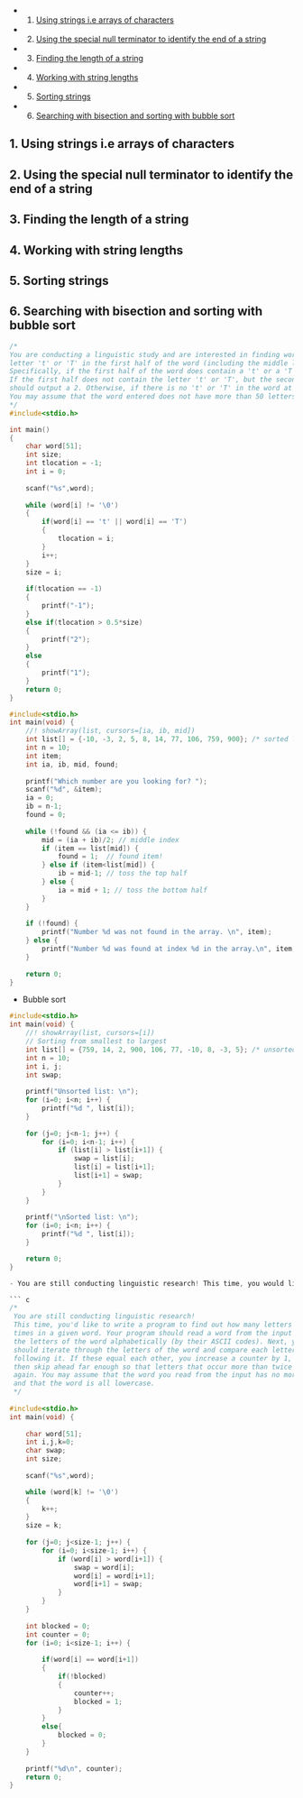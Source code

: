 <!-- vscode-markdown-toc -->
* 1. [Using strings i.e arrays of characters](#Usingstringsi.earraysofcharacters)
* 2. [Using the special null terminator to identify the end of a string](#Usingthespecialnullterminatortoidentifytheendofastring)
* 3. [Finding the length of a string](#Findingthelengthofastring)
* 4. [Working with string lengths](#Workingwithstringlengths)
* 5. [Sorting strings](#Sortingstrings)
* 6. [Searching with bisection and sorting with bubble sort](#Searchingwithbisectionandsortingwithbubblesort)

<!-- vscode-markdown-toc-config
	numbering=true
	autoSave=true
	/vscode-markdown-toc-config -->
<!-- /vscode-markdown-toc -->



##  1. <a name='Usingstringsi.earraysofcharacters'></a>Using strings i.e arrays of characters

##  2. <a name='Usingthespecialnullterminatortoidentifytheendofastring'></a>Using the special null terminator to identify the end of a string

##  3. <a name='Findingthelengthofastring'></a>Finding the length of a string

##  4. <a name='Workingwithstringlengths'></a>Working with string lengths

##  5. <a name='Sortingstrings'></a>Sorting strings

##  6. <a name='Searchingwithbisectionandsortingwithbubblesort'></a>Searching with bisection and sorting with bubble sort

``` c
/*
You are conducting a linguistic study and are interested in finding words that contain the 
letter 't' or 'T' in the first half of the word (including the middle letter if there is one). 
Specifically, if the first half of the word does contain a 't' or a 'T', your program should output a 1.
If the first half does not contain the letter 't' or 'T', but the second half does, then your program 
should output a 2. Otherwise, if there is no 't' or 'T' in the word at all, your program's output should be -1. 
You may assume that the word entered does not have more than 50 letters.
*/
#include<stdio.h>

int main()
{
    char word[51];
    int size;
    int tlocation = -1;
    int i = 0;
    
    scanf("%s",word);
    
    while (word[i] != '\0')
    {
        if(word[i] == 't' || word[i] == 'T')
        {
            tlocation = i;
        }
        i++;
    }
    size = i;
    
    if(tlocation == -1)
    {
        printf("-1");
    }
    else if(tlocation > 0.5*size)
    {
        printf("2");
    }
    else
    {
        printf("1");
    }
    return 0;
}
```

``` c
#include<stdio.h>
int main(void) {
    //! showArray(list, cursors=[ia, ib, mid])
    int list[] = {-10, -3, 2, 5, 8, 14, 77, 106, 759, 900}; /* sorted list */
    int n = 10;
    int item; 
    int ia, ib, mid, found;
    
    printf("Which number are you looking for? ");
    scanf("%d", &item);
    ia = 0;
    ib = n-1;
    found = 0;
    
    while (!found && (ia <= ib)) {
        mid = (ia + ib)/2; // middle index
        if (item == list[mid]) {
            found = 1;  // found item!
        } else if (item<list[mid]) {
            ib = mid-1; // toss the top half
        } else {
            ia = mid + 1; // toss the bottom half
        }
    }
    
    if (!found) {
        printf("Number %d was not found in the array. \n", item);
    } else {
        printf("Number %d was found at index %d in the array.\n", item, mid);
    }
    
	return 0;
}
```
- Bubble sort

``` c
#include<stdio.h>
int main(void) {
    //! showArray(list, cursors=[i])
    // Sorting from smallest to largest
    int list[] = {759, 14, 2, 900, 106, 77, -10, 8, -3, 5}; /* unsorted list */
    int n = 10;
    int i, j;
    int swap;
    
    printf("Unsorted list: \n");
    for (i=0; i<n; i++) {
        printf("%d ", list[i]);
    }
    
    for (j=0; j<n-1; j++) {
        for (i=0; i<n-1; i++) {
            if (list[i] > list[i+1]) {
                swap = list[i];
                list[i] = list[i+1];
                list[i+1] = swap;
            }
        }
    }
    
    printf("\nSorted list: \n");
    for (i=0; i<n; i++) {
        printf("%d ", list[i]);
    }

    return 0;
}

- You are still conducting linguistic research! This time, you would like to write a program to find out how many letters occur multiple times in a given word. Your program should read a word from the input and then sort the letters of the word alphabetically (by their ASCII codes). Next, your program should iterate through the letters of the word and compare each letter with the one following it. If these equal each other, you increase a counter by 1, making sure to then skip ahead far enough so that letters that occur more than twice are not counted again. You may assume that the word you read from the input has no more than 50 letters, and that the word is all lowercase.

``` c
/*
 You are still conducting linguistic research! 
 This time, you'd like to write a program to find out how many letters occur multiple 
 times in a given word. Your program should read a word from the input and then sort 
 the letters of the word alphabetically (by their ASCII codes). Next, your program 
 should iterate through the letters of the word and compare each letter with the one 
 following it. If these equal each other, you increase a counter by 1, making sure to 
 then skip ahead far enough so that letters that occur more than twice are not counted 
 again. You may assume that the word you read from the input has no more than 50 letters, 
 and that the word is all lowercase. 
 */
 
#include<stdio.h>
int main(void) {
    
    char word[51];
    int i,j,k=0;
    char swap;
    int size;
    
    scanf("%s",word);

    while (word[k] != '\0')
    {
        k++;
    }
    size = k;
    
    for (j=0; j<size-1; j++) {
        for (i=0; i<size-1; i++) {
            if (word[i] > word[i+1]) {
                swap = word[i];
                word[i] = word[i+1];
                word[i+1] = swap;
            }
        }
    }
    
    int blocked = 0;
    int counter = 0;
    for (i=0; i<size-1; i++) {
        
        if(word[i] == word[i+1])
        {
            if(!blocked)
            {
                counter++;
                blocked = 1;
            }            
        }
        else{
            blocked = 0;
        }
    }
    
    printf("%d\n", counter);
    return 0;
}
```